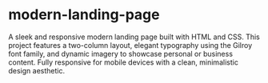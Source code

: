# modern-landing-page
A sleek and responsive modern landing page built with HTML and CSS. This project features a two-column layout, elegant typography using the Gilroy font family, and dynamic imagery to showcase personal or business content. Fully responsive for mobile devices with a clean, minimalistic design aesthetic.
